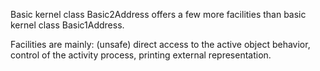 Basic kernel class Basic2Address offers a few more facilities than basic kernel class Basic1Address.

Facilities are mainly:
	(unsafe) direct access to the active object behavior,
	control of the activity process,
	printing external representation.